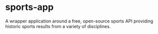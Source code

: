 # sports-app
A wrapper application around a free, open-source sports API providing historic sports results from a variety of disciplines.
